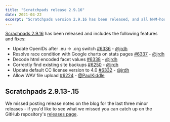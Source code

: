 ```yaml
---
title: "Scratchpads release 2.9.16"
date: 2021-04-22
excerpt: "Scratchpads version 2.9.16 has been released, and all NHM-hosted sites have been updated to this latest version."
---
```


<p></p>

<p><a href="https://github.com/NaturalHistoryMuseum/scratchpads2/releases/tag/2.9.16">Scrachpads 2.9.16</a> has been released and includes the following features and fixes:</p>


- Update OpenIDs after .eu -> .org switch [#6336](https://github.com/NaturalHistoryMuseum/scratchpads2/pull/6336) - [@jrdh](https://github.com/jrdh)
- Resolve race condition with Google charts on stats pages [#6337](https://github.com/NaturalHistoryMuseum/scratchpads2/pull/6337) - [@jrdh](https://github.com/jrdh)
- Decode html encoded facet values [#6338](https://github.com/NaturalHistoryMuseum/scratchpads2/pull/6338) - [@jrdh](https://github.com/jrdh)
- Correctly find existing site backups [#6250](https://github.com/NaturalHistoryMuseum/scratchpads2/issues/6250) - [@jrdh](https://github.com/jrdh)
- Update default CC license version to 4.0 [#6332](https://github.com/NaturalHistoryMuseum/scratchpads2/issues/6332) - [@jrdh](https://github.com/jrdh)
- Allow WAV file upload [#6224](https://github.com/NaturalHistoryMuseum/scratchpads2/issues/6224) - [@PaulKiddle](https://github.com/PaulKiddle)

## Scratchpads 2.9.13-.15

We missed posting release notes on the blog for the last three minor releases - if you'd like to see what we missed you can catch up on the GitHub repository's [releases page](https://github.com/NaturalHistoryMuseum/scratchpads2/releases).
